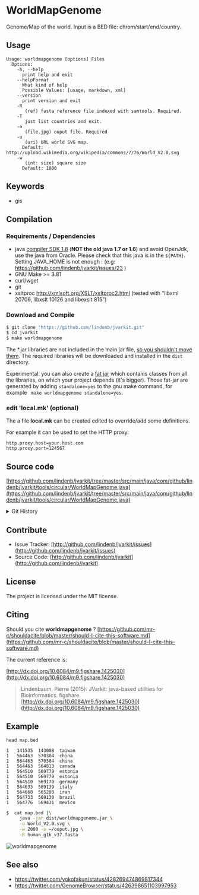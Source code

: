 # WorldMapGenome

Genome/Map of the world. Input is a BED file: chrom/start/end/country.


## Usage

```
Usage: worldmapgenome [options] Files
  Options:
    -h, --help
      print help and exit
    --helpFormat
      What kind of help
      Possible Values: [usage, markdown, xml]
    --version
      print version and exit
    -R
       (ref) fasta reference file indexed with samtools. Required.
    -T
       just list countries and exit.
    -o
       (file.jpg) ouput file. Required
    -u
       (uri) URL world SVG map.
      Default: http://upload.wikimedia.org/wikipedia/commons/7/76/World_V2.0.svg
    -w
       (int: size) square size
      Default: 1000

```


## Keywords

 * gis


## Compilation

### Requirements / Dependencies

* java [compiler SDK 1.8](http://www.oracle.com/technetwork/java/index.html) (**NOT the old java 1.7 or 1.6**) and avoid OpenJdk, use the java from Oracle. Please check that this java is in the `${PATH}`. Setting JAVA_HOME is not enough : (e.g: https://github.com/lindenb/jvarkit/issues/23 )
* GNU Make >= 3.81
* curl/wget
* git
* xsltproc http://xmlsoft.org/XSLT/xsltproc2.html (tested with "libxml 20706, libxslt 10126 and libexslt 815")


### Download and Compile

```bash
$ git clone "https://github.com/lindenb/jvarkit.git"
$ cd jvarkit
$ make worldmapgenome
```

The *.jar libraries are not included in the main jar file, [so you shouldn't move them](https://github.com/lindenb/jvarkit/issues/15#issuecomment-140099011 ).
The required libraries will be downloaded and installed in the `dist` directory.

Experimental: you can also create a [fat jar](https://stackoverflow.com/questions/19150811/) which contains classes from all the libraries, on which your project depends (it's bigger). Those fat-jar are generated by adding `standalone=yes` to the gnu make command, for example ` make worldmapgenome standalone=yes`.

### edit 'local.mk' (optional)

The a file **local.mk** can be created edited to override/add some definitions.

For example it can be used to set the HTTP proxy:

```
http.proxy.host=your.host.com
http.proxy.port=124567
```
## Source code 

[https://github.com/lindenb/jvarkit/tree/master/src/main/java/com/github/lindenb/jvarkit/tools/circular/WorldMapGenome.java](https://github.com/lindenb/jvarkit/tree/master/src/main/java/com/github/lindenb/jvarkit/tools/circular/WorldMapGenome.java)


<details>
<summary>Git History</summary>

```
Fri May 12 18:07:46 2017 +0200 ; cont ; https://github.com/lindenb/jvarkit/commit/ca96bce803826964a65de33455e5231ffa6ea9bd
Thu May 11 10:59:12 2017 +0200 ; samcolortag ; https://github.com/lindenb/jvarkit/commit/dfd3239dc49af52966e2259bf0a5f52dd34aac8e
Wed May 3 17:57:20 2017 +0200 ; cont ; https://github.com/lindenb/jvarkit/commit/db456cbf0b6586ea60a4fe8ea05a5af7457d5d6e
Thu Jun 2 09:49:17 2016 +0200 ; cont ; https://github.com/lindenb/jvarkit/commit/2ae46b7df29c6f1b66ce5104ea03bf6390db120d
Fri May 23 15:00:53 2014 +0200 ; cont moving to htsjdk ; https://github.com/lindenb/jvarkit/commit/81f98e337322928b07dfcb7a4045ba2464b7afa7
Mon May 12 10:28:28 2014 +0200 ; first sed on files ; https://github.com/lindenb/jvarkit/commit/79ae202e237f53b7edb94f4326fee79b2f71b8e8
Sun Feb 2 18:55:03 2014 +0100 ; cont ; https://github.com/lindenb/jvarkit/commit/abd24b56ec986dada1e5162be5bbd0dac0c2d57c
Wed Jan 29 10:50:00 2014 +0100 ; world map ; https://github.com/lindenb/jvarkit/commit/3fb0f8ad813d25ee0871e7e24c42693e1036438f
```

</details>

## Contribute

- Issue Tracker: [http://github.com/lindenb/jvarkit/issues](http://github.com/lindenb/jvarkit/issues)
- Source Code: [http://github.com/lindenb/jvarkit](http://github.com/lindenb/jvarkit)

## License

The project is licensed under the MIT license.

## Citing

Should you cite **worldmapgenome** ? [https://github.com/mr-c/shouldacite/blob/master/should-I-cite-this-software.md](https://github.com/mr-c/shouldacite/blob/master/should-I-cite-this-software.md)

The current reference is:

[http://dx.doi.org/10.6084/m9.figshare.1425030](http://dx.doi.org/10.6084/m9.figshare.1425030)

> Lindenbaum, Pierre (2015): JVarkit: java-based utilities for Bioinformatics. figshare.
> [http://dx.doi.org/10.6084/m9.figshare.1425030](http://dx.doi.org/10.6084/m9.figshare.1425030)


## Example

```
head map.bed

1	141535	143008	taiwan
1	564463	570304	china
1	564463	570304	china
1	564463	564813	canada
1	564510	569779	estonia
1	564510	569779	estonia
1	564510	569170	germany
1	564633	569139	italy
1	564660	565200	iran
1	564733	569130	brazil
1	564776	569431	mexico
```


```bash
$  cat map.bed |\
     java -jar dist/worldmapgenome.jar \
     -u World_V2.0.svg \
     -w 2000 -o ~/ouput.jpg \
     -R human_g1k_v37.fasta

```
![worldmapgenome](https://pbs.twimg.com/media/BfGE0X4CMAAfRAR.jpg)

## See also

* https://twitter.com/yokofakun/status/428269474869817344
* https://twitter.com/GenomeBrowser/status/426398651103997953




